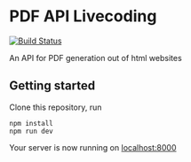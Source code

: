 # PDF API Livecoding
[![Build Status](https://travis-ci.org/anttiviljami/pdf-api-livecoding.svg?branch=master)](https://travis-ci.org/anttiviljami/pdf-api-livecoding)

An API for PDF generation out of html websites

## Getting started

Clone this repository, run

```
npm install
npm run dev
```

Your server is now running on [localhost:8000](http://localhost:8000)
